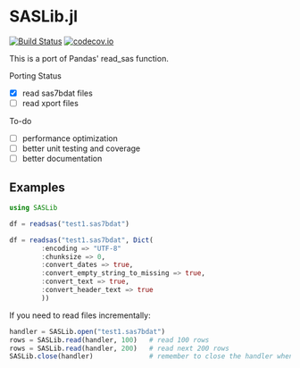 # SASLib.jl

[![Build Status](https://travis-ci.org/tk3369/SASLib.jl.svg)](https://travis-ci.org/tk3369/SASLib.jl)
[![codecov.io](http://codecov.io/github/tk3369/SASLib.jl/coverage.svg?branch=master)](http://codecov.io/github/tk3369/SASLib.jl?branch=master)

This is a port of Pandas' read_sas function.  

Porting Status
- [x] read sas7bdat files
- [ ] read xport files

To-do
- [ ] performance optimization
- [ ] better unit testing and coverage
- [ ] better documentation

## Examples

```julia
using SASLib

df = readsas("test1.sas7bdat")

df = readsas("test1.sas7bdat", Dict(
        :encoding => "UTF-8"
        :chunksize => 0,
        :convert_dates => true,
        :convert_empty_string_to_missing => true,
        :convert_text => true,
        :convert_header_text => true
        ))
```

If you need to read files incrementally:

```julia
handler = SASLib.open("test1.sas7bdat")
rows = SASLib.read(handler, 100)   # read 100 rows
rows = SASLib.read(handler, 200)   # read next 200 rows
SASLib.close(handler)              # remember to close the handler when done
```
